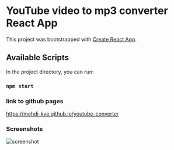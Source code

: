 # YouTube video to mp3 converter React App

This project was bootstrapped with [Create React App](https://github.com/facebook/create-react-app).

## Available Scripts

In the project directory, you can run:

### `npm start`

### link to github pages
https://mehdi-kve.github.io/youtube-converter

### Screenshots

![screenshot](https://github.com/mehdi-kve/youtube-converter/assets/90974198/c4710562-a1fe-4fa0-89c4-f54cacce5029)
